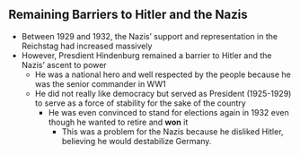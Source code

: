 ## Remaining Barriers to Hitler and the Nazis

- Between 1929 and 1932, the Nazis’ support and representation in the Reichstag had increased massively
- However, Presdient Hindenburg remained a barrier to Hitler and the Nazis’ ascent to power
    - He was a national hero and well respected by the people because he was the senior commander in WW1
    - He did not really like democracy but served as President (1925-1929) to serve as a force of stability for the sake of the country
        - He was even convinced to stand for elections again in 1932 even though he wanted to retire and **won** it
            - This was a problem for the Nazis because he disliked Hitler, believing he would destabilize Germany.

